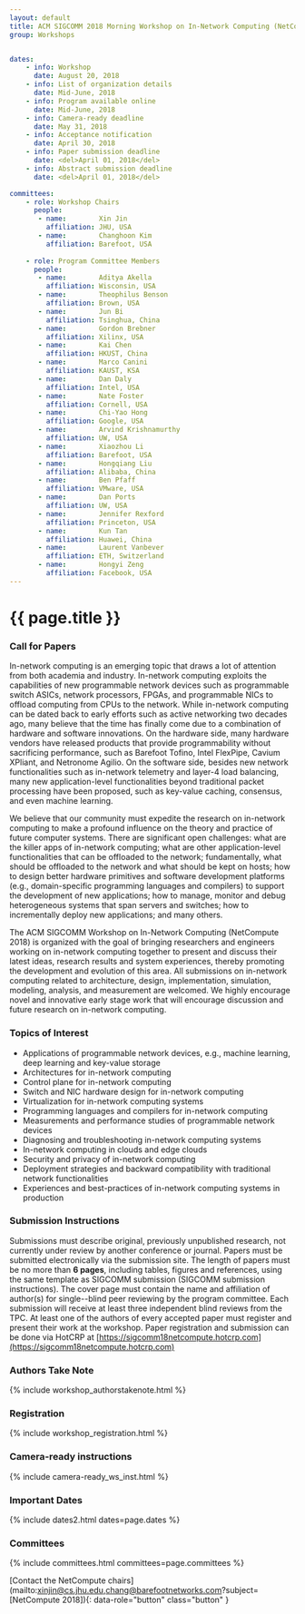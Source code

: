 ```yaml
---
layout: default
title: ACM SIGCOMM 2018 Morning Workshop on In-Network Computing (NetCompute 2018)
group: Workshops


dates:
    - info: Workshop
      date: August 20, 2018
    - info: List of organization details
      date: Mid-June, 2018   
    - info: Program available online
      date: Mid-June, 2018   
    - info: Camera-ready deadline
      date: May 31, 2018
    - info: Acceptance notification
      date: April 30, 2018
    - info: Paper submission deadline
      date: <del>April 01, 2018</del>
    - info: Abstract submission deadline
      date: <del>April 01, 2018</del>

committees:
    - role: Workshop Chairs
      people:
       - name:        Xin Jin
         affiliation: JHU, USA
       - name:        Changhoon Kim
         affiliation: Barefoot, USA
    
    - role: Program Committee Members
      people:
       - name:        Aditya Akella 
         affiliation: Wisconsin, USA
       - name:        Theophilus Benson
         affiliation: Brown, USA
       - name:        Jun Bi
         affiliation: Tsinghua, China
       - name:        Gordon Brebner
         affiliation: Xilinx, USA
       - name:        Kai Chen
         affiliation: HKUST, China
       - name:        Marco Canini
         affiliation: KAUST, KSA
       - name:        Dan Daly
         affiliation: Intel, USA
       - name:        Nate Foster
         affiliation: Cornell, USA
       - name:        Chi-Yao Hong
         affiliation: Google, USA
       - name:        Arvind Krishnamurthy
         affiliation: UW, USA
       - name:        Xiaozhou Li
         affiliation: Barefoot, USA
       - name:        Hongqiang Liu
         affiliation: Alibaba, China
       - name:        Ben Pfaff
         affiliation: VMware, USA
       - name:        Dan Ports
         affiliation: UW, USA
       - name:        Jennifer Rexford
         affiliation: Princeton, USA
       - name:        Kun Tan
         affiliation: Huawei, China
       - name:        Laurent Vanbever
         affiliation: ETH, Switzerland
       - name:        Hongyi Zeng
         affiliation: Facebook, USA      
---
```


# {{ page.title }}

### Call for Papers
In-network computing is an emerging topic that draws a lot of attention from both academia and industry. In-network computing exploits the capabilities of new programmable network devices such as programmable switch ASICs, network processors, FPGAs, and programmable NICs to offload computing from CPUs to the network. While in-network computing can be dated back to early efforts such as active networking two decades ago, many believe that the time has finally come due to a combination of hardware and software innovations. On the hardware side, many hardware vendors have released products that provide programmability without sacrificing performance, such as Barefoot Tofino, Intel FlexPipe, Cavium XPliant, and Netronome Agilio. On the software side, besides new network functionalities such as in-network telemetry and layer-4 load balancing, many new application-level functionalities beyond traditional packet processing have been proposed, such as key-value caching, consensus, and even machine learning.

We believe that our community must expedite the research on in-network computing to make a profound influence on the theory and practice of future computer systems. There are significant open challenges: what are the killer apps of in-network computing; what are other application-level functionalities that can be offloaded to the network; fundamentally, what should be offloaded to the network and what should be kept on hosts; how to design better hardware primitives and software development platforms (e.g., domain-specific programming languages and compilers) to support the development of new applications; how to manage, monitor and debug heterogeneous systems that span servers and switches; how to incrementally deploy new applications; and many others.

The ACM SIGCOMM Workshop on In-Network Computing (NetCompute 2018) is organized with the goal of bringing researchers and engineers working on in-network computing together to present and discuss their latest ideas, research results and system experiences, thereby promoting the development and evolution of this area. All submissions on in-network computing related to architecture, design, implementation, simulation, modeling, analysis, and measurement are welcomed. We highly encourage novel and innovative early stage work that will encourage discussion and future research on in-network computing.

### Topics of Interest
- Applications of programmable network devices, e.g., machine learning, deep learning and key-value storage
- Architectures for in-network computing
- Control plane for in-network computing
- Switch and NIC hardware design for in-network computing
- Virtualization for in-network computing systems
- Programming languages and compilers for in-network computing
- Measurements and performance studies of programmable network devices
- Diagnosing and troubleshooting in-network computing systems
- In-network computing in clouds and edge clouds
- Security and privacy of in-network computing
- Deployment strategies and backward compatibility with traditional network functionalities
- Experiences and best-practices of in-network computing systems in production

### Submission Instructions
Submissions must describe original, previously unpublished research, not currently under review by another conference or journal. Papers must be submitted electronically via the submission site. The length of papers must be no more than **6 pages**, including tables, figures and references, using the same template as SIGCOMM submission (SIGCOMM submission instructions). The cover page must contain the name and affiliation of author(s) for single--blind peer reviewing by the program committee. Each submission will receive at least three independent blind reviews from the TPC. At least one of the authors of every accepted paper must register and present their work at the workshop. Paper registration and submission can be done via HotCRP at [https://sigcomm18netcompute.hotcrp.com](https://sigcomm18netcompute.hotcrp.com)


### Authors Take Note
{% include workshop_authorstakenote.html %}


### Registration
{% include workshop_registration.html %}

### Camera-ready instructions
{% include camera-ready_ws_inst.html %}


### <i class="fa fa-calendar"></i>  Important Dates

{% include dates2.html dates=page.dates %}

### Committees

{% include committees.html committees=page.committees %}

[Contact the NetCompute chairs](mailto:xinjin@cs.jhu.edu,chang@barefootnetworks.com?subject=[NetCompute 2018]){: data-role="button" class="button" }